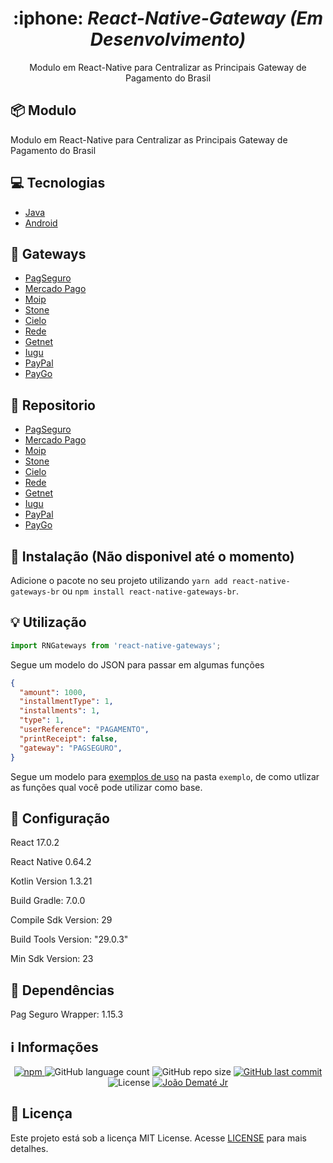 <div align="center">
    <h1>
        :iphone: <i>React-Native-Gateway (Em Desenvolvimento)</i>
    </h1>
    
  <p>
    Modulo em React-Native para Centralizar as Principais Gateway de Pagamento do Brasil
  </p>
</div>

## :package: Modulo 

  <p>
    Modulo em React-Native para Centralizar as Principais Gateway de Pagamento do Brasil
  </p>

## :computer: Tecnologias

- [Java](https://www.java.com/pt-BR/)
- [Android](https://developer.android.com/)

## :briefcase: Gateways

- [PagSeguro](https://dev.pagseguro.uol.com.br/)
- [Mercado Pago](https://www.mercadopago.com.br/developers)
- [Moip](https://docs.moip.com.br/reference)
- [Stone](https://devcenter.stone.com.br/)
- [Cielo](https://desenvolvedores.cielo.com.br/api-portal/pt-br/content/cielo-lio)
- [Rede](https://www.userede.com.br/desenvolvedores/pt/)
- [Getnet](https://getstore.getnet.com.br/developer/)
- [Iugu](https://dev.iugu.com/reference)
- [PayPal](https://developer.paypal.com/docs/integration/paypal-here/sdk-dev/native/)
- [PayGo](https://dev.paygo.com.br/)

## :file_folder: Repositorio

- [PagSeguro](https://github.com/pagseguro/pagseguro-sdk-plugpagservicewrapper)
- [Mercado Pago](https://github.com/mercadopago/sdk-java)
- [Moip](https://github.com/moiplabs/moip-java)
- [Stone](https://devcenter.stone.com.br/)
- [Cielo](https://github.com/DeveloperCielo/API-3.0-Java)
- [Rede](#)
- [Getnet](#)
- [Iugu](https://github.com/iugu/iugu-java)
- [PayPal](https://github.com/paypal/Android-SDK)
- [PayGo](https://github.com/PGPagamentos/paygo-smart)

## :floppy_disk: Instalação (Não disponivel até o momento)

Adicione o pacote no seu projeto utilizando `yarn add react-native-gateways-br` ou `npm install react-native-gateways-br`.

## :bulb: Utilização

```js
import RNGateways from 'react-native-gateways';
```

Segue um modelo do JSON para passar em algumas funções

```json
{
  "amount": 1000,
  "installmentType": 1,
  "installments": 1,
  "type": 1,
  "userReference": "PAGAMENTO",
  "printReceipt": false,
  "gateway": "PAGSEGURO",
}
```

Segue um modelo para [exemplos de uso](exemplo/App.js) na pasta `exemplo`, de como utlizar as funções qual você pode utilizar como base.


## :iphone: Configuração

  <p>
    React 17.0.2
  </p>
  <p>
    React Native 0.64.2
  </p>
  <p>
    Kotlin Version 1.3.21
  </p>
  <p>
    Build Gradle: 7.0.0
  </p>
  <p>
    Compile Sdk Version: 29 
  </p>
  <p>
    Build Tools Version: "29.0.3" 
  </p>
  <p>
    Min Sdk Version: 23
  </p>
  
## :triangular_ruler: Dependências

<p>
  Pag Seguro Wrapper: 1.15.3
</p>

## :information_source: Informações

<div align="center">
      <a href="#">
        <img alt="npm" src="https://img.shields.io/npm/v/react-native-gateways-br?color=F25D24">
      </a>
        <img alt="GitHub language count" src="https://img.shields.io/github/languages/count/joaodematejr/react-native-gateways-br?color=#F25D24">
        <img alt="GitHub repo size" src="https://img.shields.io/github/repo-size/joaodematejr/react-native-gateways-br?color=%F25D24">
        <a href="https://github.com/joaodematejr/react-native-gateways-br/commits/master">
        <img alt="GitHub last commit" src="https://img.shields.io/github/last-commit/joaodematejr/react-native-gateways-br?color=%F25D24">
      </a>
  <img alt="License" src="https://img.shields.io/badge/license-MIT-brightgreen?color=%F25D24">
     <a href="https://www.linkedin.com/in/joaodemate/">
      <img alt="João Dematé Jr" src="https://img.shields.io/badge/made%20by-João Dematé-%23?color=%F25D24">
    </a>
</div>

## :memo: Licença

Este projeto está sob a licença MIT License. Acesse [LICENSE](LICENSE) para mais detalhes.
